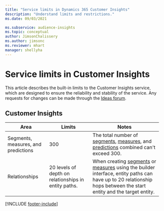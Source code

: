 ```yaml
---
title: "Service limits in Dynamics 365 Customer Insights"
description: "Understand limits and restrictions."
ms.date: 09/03/2021

ms.subservice: audience-insights 
ms.topic: conceptual
author: JimsonChalissery
ms.author: jimsonc
ms.reviewer: mhart
manager: shellyha
---
```


# Service limits in Customer Insights

This article describes the built-in limits to the Customer Insights service, which are designed to ensure the reliability and stability of the service. Any requests for changes can be made through the [Ideas forum](https://go.microsoft.com/fwlink/?linkid=2074172). 

## Customer Insights

| Area  | Limits  | Notes |
|-------------|---------------------------------------------------------------------|---------------------------------------------------------------------|
| Segments, measures, and predictions | 300  | The total number of [segments](segments.md), [measures](measures.md), and [predictions](predictions.md) combined can't exceed 300.  |
| Relationships | 20 levels of depth on relationships in entity paths. | When creating [segments](segments.md) or [measures](measures.md) using the builder interface, entity paths can have up to 20 relationship hops between the start entity and the target entity.  |


[!INCLUDE [footer-include](includes/footer-banner.md)]
